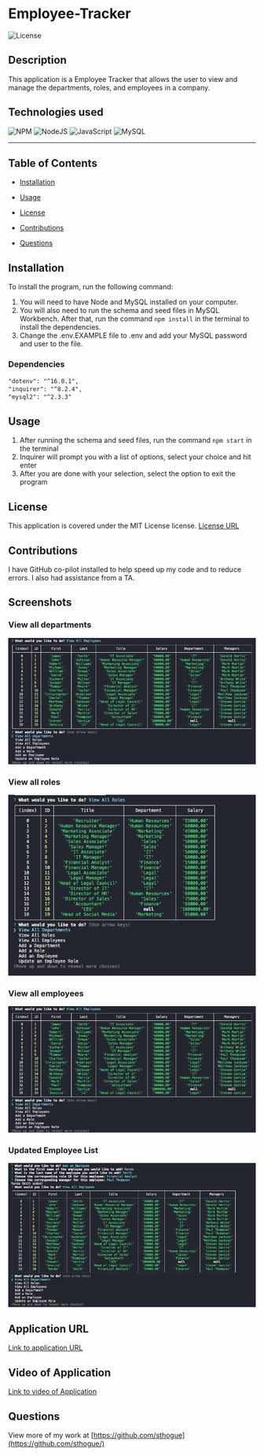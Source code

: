 # Employee-Tracker

![License](https://img.shields.io/badge/License-MIT-yellow.svg)
## Description

This application is a Employee Tracker that allows the user to view and manage the departments, roles, and employees in a company.

## Technologies used
![NPM](https://img.shields.io/badge/NPM-%23000000.svg?style=for-the-badge&logo=npm&logoColor=white)
![NodeJS](https://img.shields.io/badge/node.js-6DA55F?style=for-the-badge&logo=node.js&logoColor=white)
![JavaScript](https://img.shields.io/badge/javascript-%23323330.svg?style=for-the-badge&logo=javascript&logoColor=%23F7DF1E)
![MySQL](https://img.shields.io/badge/MySQL-005C84?style=for-the-badge&logo=mysql&logoColor=white)

-------------------------------------------------------------

## Table of Contents

* [Installation](#installation)

* [Usage](#usage)

* [License](#license)

* [Contributions](#contributions)

* [Questions](#questions)

## Installation

To install the program, run the following command:

1. You will need to have Node and MySQL installed on your computer. 
2. You will also need to run the schema and seed files in MySQL Workbench. After that, run the command `npm install` in the terminal to install the dependencies.
3. Change the .env.EXAMPLE file to .env and add your MySQL password and user to the file.

### Dependencies
```
"dotenv": "^16.0.1",
"inquirer": "^8.2.4",
"mysql2": "^2.3.3"
```

## Usage

1. After running the schema and seed files, run the command `npm start` in the terminal
2. Inquirer will prompt you with a list of options, select your choice and hit enter
3. After you are done with your selection, select the option to exit the program

## License

This application is covered under the MIT License license.
[License URL](https://opensource.org/licenses/MIT)


## Contributions

I have GitHub co-pilot installed to help speed up my code and to reduce errors. I also had assistance from a TA.

## Screenshots

### View all departments
![View all departments](./assets/View%20All%20Employees.png)
### View all roles
![View all roles](./assets/View%20All%20Roles.png)
### View all employees
![View all employees](./assets/View%20All%20Employees.png)

### Updated Employee List
![Updated Employee List](./assets/Add%20Employee.png)

## Application URL
[Link to application URL](https://github.com/sthogue/Employee-Tracker)

## Video of Application
[Link to video of Application](https://drive.google.com/file/d/1e3vAXvOJDD439ZvhkIN6x12qB7LBy3c3/view?usp=sharing)

## Questions

View more of my work at
[https://github.com/sthogue](https://github.com/sthogue/)


